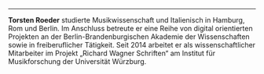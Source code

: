 ---
**Torsten Roeder** studierte Musikwissenschaft und Italienisch in Hamburg, Rom und Berlin. Im Anschluss betreute er eine Reihe von digital  orientierten Projekten an der Berlin-Brandenburgischen Akademie der  Wissenschaften sowie in freiberuflicher Tätigkeit. Seit 2014 arbeitet er  als wissenschaftlicher Mitarbeiter im Projekt „Richard Wagner Schriften“ am Institut für Musikforschung der Universität Würzburg.